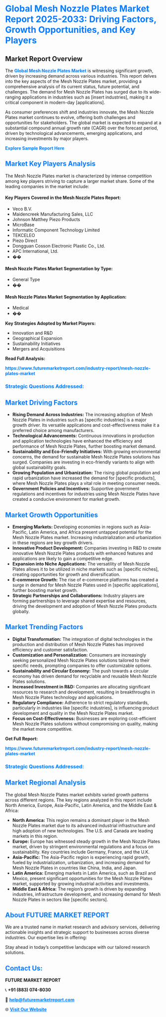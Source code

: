 <h1 style="color: #007BFF;">Global Mesh Nozzle Plates Market Report 2025-2033: Driving Factors, Growth Opportunities, and Key Players</h1>

<section id="overview">
<h2>Market Report Overview</h2>
<p>The <a href="https://www.futuremarketreport.com/industry-report/mesh-nozzle-plates-market" style="color: #007BFF; text-decoration: none;"><strong>Global Mesh Nozzle Plates Market</strong></a> is witnessing significant growth, driven by increasing demand across various industries. This report delves into the key aspects of the Mesh Nozzle Plates market, providing a comprehensive analysis of its current status, future potential, and challenges. The demand for Mesh Nozzle Plates has surged due to its wide-ranging applications in industries such as [insert industries], making it a critical component in modern-day [applications].</p>
<p>As consumer preferences shift and industries innovate, the Mesh Nozzle Plates market continues to evolve, offering both challenges and opportunities for stakeholders. The global market is expected to expand at a substantial compound annual growth rate (CAGR) over the forecast period, driven by technological advancements, emerging applications, and increasing investments by major players.</p>
</section>

<section id="overview">
<p><a href="https://www.futuremarketreport.com/request-sample/reportId=117833" style="color: #007BFF; text-decoration: none;"><strong>Explore Sample Report Here</strong></a></p>
</section>

<section id="key-players">
<h2 style="color: #007BFF;">Market Key Players Analysis</h2>
<p>The Mesh Nozzle Plates market is characterized by intense competition among key players striving to capture a larger market share. Some of the leading companies in the market include:</p>
<h4>Key Players Covered in the Mesh Nozzle Plates Report:</h4>
<ul><li>Veco B.V.</li><li>Maidencreek Manufacturing Sales, LLC</li><li>Johnson Matthey Piezo Products</li><li>MicroBase</li><li>Informatic Component Technology Limited</li><li>TEKCELEO</li><li>Piezo Direct</li><li>Dongguan Cosson Electronic Plastic Co., Ltd.</li><li>APC International, Ltd.</li><li>��</li></ul>
<h4>Mesh Nozzle Plates Market Segmentation by Type:</h4>
<ul><li>General Type</li><li>��</li></ul>

<h4>Mesh Nozzle Plates Market Segmentation by Application:</h4>
<ul><li>Medical</li><li>��</li></ul>
<p><strong>Key Strategies Adopted by Market Players:</strong></p>
<ul>
<li>Innovation and R&D</li>
<li>Geographical Expansion</li>
<li>Sustainability Initiatives</li>
<li>Mergers and Acquisitions</li>
</ul>
</section>

<section>
<p><strong>Read Full Analysis: </strong></p><a href="https://www.futuremarketreport.com/industry-report/mesh-nozzle-plates-market" style="color: #007BFF; text-decoration: none;"><strong>https://www.futuremarketreport.com/industry-report/mesh-nozzle-plates-market</strong></a>
<h3 style="color: #007BFF;">Strategic Questions Addressed:</h3>
</section>

<section id="driving-factors">
<h2 style="color: #007BFF;">Market Driving Factors</h2>
<ul>
<li><strong>Rising Demand Across Industries:</strong> The increasing adoption of Mesh Nozzle Plates in industries such as [specific industries] is a major growth driver. Its versatile applications and cost-effectiveness make it a preferred choice among manufacturers.</li>
<li><strong>Technological Advancements:</strong> Continuous innovations in production and application technologies have enhanced the efficiency and performance of Mesh Nozzle Plates, further boosting market demand.</li>
<li><strong>Sustainability and Eco-Friendly Initiatives:</strong> With growing environmental concerns, the demand for sustainable Mesh Nozzle Plates solutions has surged. Companies are investing in eco-friendly variants to align with global sustainability goals.</li>
<li><strong>Growing Population and Urbanization:</strong> The rising global population and rapid urbanization have increased the demand for [specific products], where Mesh Nozzle Plates plays a vital role in meeting consumer needs.</li>
<li><strong>Government Policies and Incentives:</strong> Supportive government regulations and incentives for industries using Mesh Nozzle Plates have created a conducive environment for market growth.</li>
</ul>
</section>

<section id="growth-opportunities">
<h2 style="color: #007BFF;">Market Growth Opportunities</h2>
<ul>
<li><strong>Emerging Markets:</strong> Developing economies in regions such as Asia-Pacific, Latin America, and Africa present untapped potential for the Mesh Nozzle Plates market. Increasing industrialization and urbanization in these regions are key growth drivers.</li>
<li><strong>Innovative Product Development:</strong> Companies investing in R&D to create innovative Mesh Nozzle Plates products with enhanced features and applications are likely to gain a competitive edge.</li>
<li><strong>Expansion into Niche Applications:</strong> The versatility of Mesh Nozzle Plates allows it to be utilized in niche markets such as [specific niches], creating opportunities for growth and diversification.</li>
<li><strong>E-commerce Growth:</strong> The rise of e-commerce platforms has created a surge in demand for Mesh Nozzle Plates used in [specific applications], further boosting market growth.</li>
<li><strong>Strategic Partnerships and Collaborations:</strong> Industry players are forming partnerships to leverage shared expertise and resources, driving the development and adoption of Mesh Nozzle Plates products globally.</li>
</ul>
</section>

<section id="trending-factors">
<h2 style="color: #007BFF;">Market Trending Factors</h2>
<ul>
<li><strong>Digital Transformation:</strong> The integration of digital technologies in the production and distribution of Mesh Nozzle Plates has improved efficiency and customer satisfaction.</li>
<li><strong>Customization and Personalization:</strong> Consumers are increasingly seeking personalized Mesh Nozzle Plates solutions tailored to their specific needs, prompting companies to offer customizable options.</li>
<li><strong>Sustainability and Circular Economy:</strong> The push towards a circular economy has driven demand for recyclable and reusable Mesh Nozzle Plates solutions.</li>
<li><strong>Increased Investment in R&D:</strong> Companies are allocating significant resources to research and development, resulting in breakthroughs in Mesh Nozzle Plates technology and applications.</li>
<li><strong>Regulatory Compliance:</strong> Adherence to strict regulatory standards, particularly in industries like [specific industries], is influencing product development and quality in the Mesh Nozzle Plates market.</li>
<li><strong>Focus on Cost-Effectiveness:</strong> Businesses are exploring cost-efficient Mesh Nozzle Plates solutions without compromising on quality, making the market more competitive.</li>
</ul>
</section>

<section>
<p><strong>Get Full Report: </strong></p><a href="https://www.futuremarketreport.com/industry-report/mesh-nozzle-plates-market" style="color: #007BFF; text-decoration: none;"><strong>https://www.futuremarketreport.com/industry-report/mesh-nozzle-plates-market</strong></a>
<h3 style="color: #007BFF;">Strategic Questions Addressed:</h3>
</section>


<section id="regional-analysis">
<h2 style="color: #007BFF;">Market Regional Analysis</h2>
<p>The global Mesh Nozzle Plates market exhibits varied growth patterns across different regions. The key regions analyzed in this report include North America, Europe, Asia-Pacific, Latin America, and the Middle East & Africa:</p>
<ul>
<li><strong>North America:</strong> This region remains a dominant player in the Mesh Nozzle Plates market due to its advanced industrial infrastructure and high adoption of new technologies. The U.S. and Canada are leading markets in this region.</li>
<li><strong>Europe:</strong> Europe has witnessed steady growth in the Mesh Nozzle Plates market, driven by stringent environmental regulations and a focus on sustainability. Key countries include Germany, France, and the U.K.</li>
<li><strong>Asia-Pacific:</strong> The Asia-Pacific region is experiencing rapid growth, fueled by industrialization, urbanization, and increasing demand for Mesh Nozzle Plates in countries like China, India, and Japan.</li>
<li><strong>Latin America:</strong> Emerging markets in Latin America, such as Brazil and Mexico, present significant opportunities for the Mesh Nozzle Plates market, supported by growing industrial activities and investments.</li>
<li><strong>Middle East & Africa:</strong> The region’s growth is driven by expanding industries, infrastructure development, and increasing demand for Mesh Nozzle Plates in sectors like [specific sectors].</li>
</ul>
</section>

<footer>
<h2 style="color: #007BFF;">About FUTURE MARKET REPORT</h2>
<p>We are a trusted name in market research and advisory services, delivering actionable insights and strategic support to businesses across diverse industries. Our expertise lies in offering:</p>

<p>Stay ahead in today’s competitive landscape with our tailored research solutions.</p>

<h2 style="color: #007BFF;">Contact Us:</h2>
<p><strong>FUTURE MARKET REPORT</strong></p>
<p>📞 <strong>+91 (883) 074-8030</strong></p>
<p>📧 <strong><a href="mailto:help@futuremarketreport.com" style="color: #007BFF;">help@futuremarketreport.com</a></strong></p>
<p>🌐 <strong><a href="https://www.futuremarketreport.com/" style="color: #007BFF;">Visit Our Website</a></strong></p>
</footer>